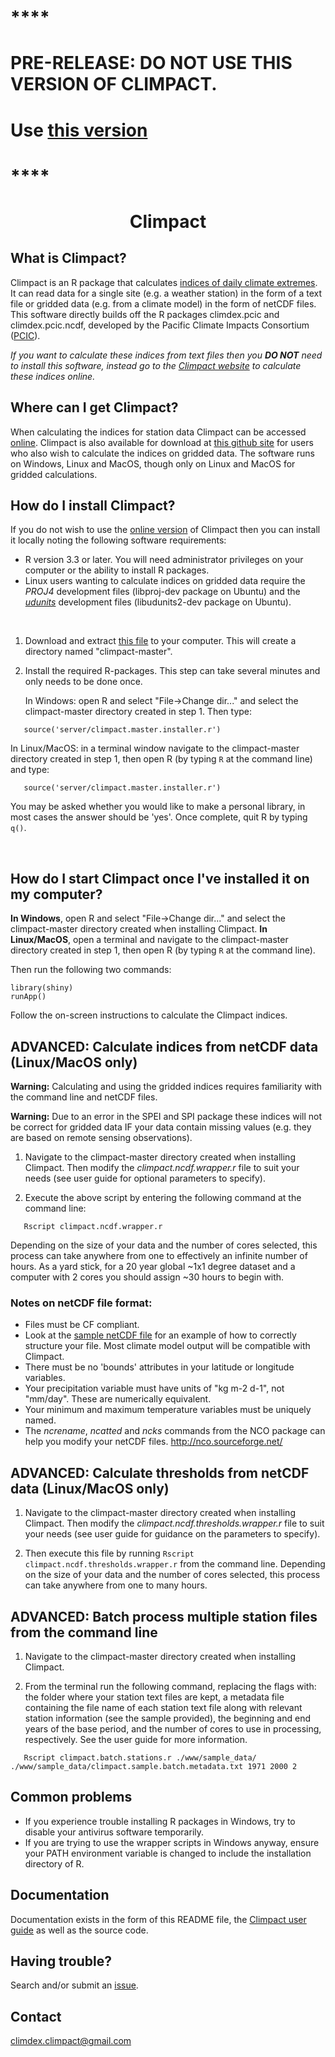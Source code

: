 

# ****
# PRE-RELEASE: DO NOT USE THIS VERSION OF CLIMPACT. 
# Use [this version](https://github.com/ARCCSS-extremes/climpact2)
# ****

 
 
# <p align="center">Climpact</p>

##  What is Climpact?
  
Climpact is an R package that calculates [indices of daily climate extremes](https://climpact-sci.org/indices/). It can read 
data for a single site (e.g. a weather station) in the form of a text file or gridded data (e.g. from a climate model) in the form of netCDF files. This software directly builds off the R packages climdex.pcic and climdex.pcic.ncdf, developed by the Pacific Climate Impacts Consortium ([PCIC](https://www.pacificclimate.org/)). 

*If you want to calculate these indices from text files then you **DO NOT** need to install this software, instead go to the [Climpact website](https://climpact-sci.org/get-started/) to calculate these indices online.*
  
  
##  Where can I get Climpact?
  
When calculating the indices for station data Climpact can be accessed [online](https://climpact-sci.org/get-started/). Climpact is also available for download at [this github site](https://github.com/ARCCSS-extremes/climpact) for users who also wish to calculate the indices on gridded data. The software runs on Windows, Linux and MacOS, though only on Linux and MacOS for gridded calculations.


## How do I install Climpact?

If you do not wish to use the [online version](https://climpact-sci.org/get-started/) of Climpact then you can install it locally noting the following software requirements:  
* R version 3.3 or later. You will need administrator privileges on your computer or the ability to install R packages.
* Linux users wanting to calculate indices on gridded data require the *PROJ4* development files (libproj-dev package on Ubuntu) and the [*udunits*](https://www.unidata.ucar.edu/software/udunits/) development files (libudunits2-dev package on Ubuntu).

<br/>

1. Download and extract [this file](https://github.com/ARCCSS-extremes/climpact/archive/master.zip) to your computer.
   This will create a directory named "climpact-master".

2. Install the required R-packages. This step can take several minutes and only needs to be done once.

   In Windows: open R and select "File->Change dir..." and select the
   climpact-master directory created in step 1. Then type:  

```
   source('server/climpact.master.installer.r')
```

   In Linux/MacOS: in a terminal window navigate to the climpact-master directory created in
   step 1, then open R (by typing ```R``` at the command line) and type:  

```
   source('server/climpact.master.installer.r')
```

   You may be asked whether you would like to make a personal library, in 
   most cases the answer should be 'yes'. Once complete, quit R by typing
   ```q()```. 
   
<br/>

##  How do I start Climpact once I've installed it on my computer?

**In Windows**, open R and select "File->Change dir..." and select the 
climpact-master directory created when installing Climpact. **In Linux/MacOS**, open a terminal and navigate to the climpact-master directory created in
step 1, then open R (by typing ```R``` at the command line). 

Then run the following two commands:

```
library(shiny) 
runApp()
```

Follow the on-screen instructions to calculate the Climpact indices.

##  ADVANCED: Calculate indices from netCDF data (Linux/MacOS only)

**Warning:** Calculating and using the gridded indices requires familiarity with the command line and netCDF files.

**Warning:** Due to an error in the SPEI and SPI package these indices will not be
correct for gridded data IF your data contain missing values (e.g. they are based on remote sensing observations).
    
1) Navigate to the climpact-master directory created when installing Climpact. Then modify the *climpact.ncdf.wrapper.r* file to suit your needs (see user guide
   for optional parameters to specify). 
   
2) Execute the above script by entering the following command at the command line:

```
   Rscript climpact.ncdf.wrapper.r
```

   Depending on the size of your data and the number of cores selected, this process
   can take anywhere from one to effectively an infinite number of hours. As a
   yard stick, for a 20 year global ~1x1 degree dataset and a computer with 2 cores you should assign ~30 hours to begin with.

### Notes on netCDF file format:
* Files must be CF compliant.
* Look at the [sample netCDF file](https://github.com/ARCCSS-extremes/climpact/raw/master/www/sample_data/climpact.sampledata.gridded.1991-2010.nc) for an example of how to correctly structure your file. Most climate model output will be compatible with Climpact.
* There must be no 'bounds' attributes in your latitude or 
  longitude variables.
* Your precipitation variable must have units of "kg m-2 d-1",
  not "mm/day". These are numerically equivalent.
* Your minimum and maximum temperature variables must be 
  uniquely named.
* The *ncrename*, *ncatted* and *ncks* commands from the NCO package can help 
  you modify your netCDF files.
  http://nco.sourceforge.net/


##  ADVANCED: Calculate thresholds from netCDF data (Linux/MacOS only)

1) Navigate to the climpact-master directory created when installing Climpact. Then modify the *climpact.ncdf.thresholds.wrapper.r* file to suit your needs (see user guide for guidance on the parameters to specify). 
   
2) Then execute this file by running ```Rscript climpact.ncdf.thresholds.wrapper.r``` from the command line. Depending
   on the size of your data and the number of cores selected, this process
   can take anywhere from one to many hours.


## ADVANCED: Batch process multiple station files from the command line

1) Navigate to the climpact-master directory created when installing Climpact. 
       
2) From the terminal run the following command, replacing the flags
   with: the folder where your station text files are kept, a metadata file
   containing the file name of each station text file along with relevant 
   station information (see the sample provided), the beginning and end years of the base period, and
   the number of cores to use in processing, respectively. See the user guide
   for more information.

```
   Rscript climpact.batch.stations.r ./www/sample_data/ ./www/sample_data/climpact.sample.batch.metadata.txt 1971 2000 2
```

##  Common problems

* If you experience trouble installing R packages in Windows, try to disable
  your antivirus software temporarily.
* If you are trying to use the wrapper scripts in Windows anyway, ensure your PATH
  environment variable is changed to include the installation directory of R.

##  Documentation

Documentation exists in the form of this README file, the [Climpact
user guide](https://github.com/ARCCSS-extremes/climpact/blob/master/www/user_guide/Climpact_user_guide.md) as well as the source code.

## Having trouble?

Search and/or submit an [issue](https://github.com/ARCCSS-extremes/climpact/issues).

##  Contact
  
climdex.climpact@gmail.com
